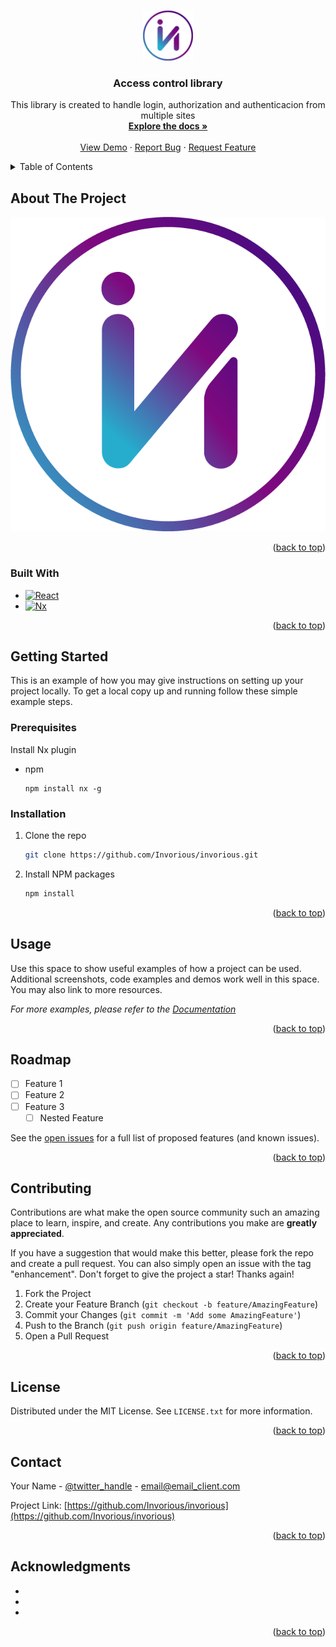 <a name="readme-top"></a>

<!-- [![Contributors][contributors-shield]][contributors-url]
[![Forks][forks-shield]][forks-url]
[![Stargazers][stars-shield]][stars-url]
[![Issues][issues-shield]][issues-url]
[![MIT License][license-shield]][license-url] -->

<!-- PROJECT LOGO -->
<br />
<div align="center">
  <a href="https://github.com/Invorious/invorious">
    <img src="images/logo.png" alt="Logo" width="80" height="80">
  </a>

<h3 align="center">Access control library</h3>

  <p align="center">
    This library is created to handle login, authorization and authenticacion from multiple sites 
    <br />
    <a href="https://github.com/Invorious/invorious"><strong>Explore the docs »</strong></a>
    <br />
    <br />
    <a href="https://github.com/Invorious/invorious">View Demo</a>
    ·
    <a href="https://github.com/Invorious/invorious/issues">Report Bug</a>
    ·
    <a href="https://github.com/Invorious/invorious/issues">Request Feature</a>
  </p>
</div>

<!-- TABLE OF CONTENTS -->
<details>
  <summary>Table of Contents</summary>
  <ol>
    <li>
      <a href="#about-the-project">About The Project</a>
      <ul>
        <li><a href="https://nx.dev/">Built With</a></li>
      </ul>
    </li>
    <li>
      <a href="#getting-started">Getting Started</a>
      <ul>
        <li><a href="#prerequisites">Prerequisites</a></li>
        <li><a href="#installation">Installation</a></li>
      </ul>
    </li>
    <li><a href="#usage">Usage</a></li>
    <li><a href="#roadmap">Roadmap</a></li>
    <li><a href="#contributing">Contributing</a></li>
    <li><a href="#license">License</a></li>
    <li><a href="#contact">Contact</a></li>
    <li><a href="#acknowledgments">Acknowledgments</a></li>
  </ol>
</details>

<!-- ABOUT THE PROJECT -->

## About The Project

[![Product Name Screen Shot][product-screenshot]](https://invorious.com/)

<p align="right">(<a href="#readme-top">back to top</a>)</p>

### Built With

- [![React][React.js]][React-url]
- [![Nx][Nx-url]][Nx-dev]

<p align="right">(<a href="#readme-top">back to top</a>)</p>

<!-- GETTING STARTED -->

## Getting Started

This is an example of how you may give instructions on setting up your project locally.
To get a local copy up and running follow these simple example steps.

### Prerequisites

Install Nx plugin

- npm
  ```
  npm install nx -g
  ```

### Installation

1. Clone the repo
   ```sh
   git clone https://github.com/Invorious/invorious.git
   ```
2. Install NPM packages
   ```sh
   npm install
   ```

<p align="right">(<a href="#readme-top">back to top</a>)</p>

<!-- USAGE EXAMPLES -->

## Usage

Use this space to show useful examples of how a project can be used. Additional screenshots, code examples and demos work well in this space. You may also link to more resources.

_For more examples, please refer to the [Documentation](https://example.com)_

<p align="right">(<a href="#readme-top">back to top</a>)</p>

<!-- ROADMAP -->

## Roadmap

- [ ] Feature 1
- [ ] Feature 2
- [ ] Feature 3
  - [ ] Nested Feature

See the [open issues](https://github.com/Invorious/invorious/issues) for a full list of proposed features (and known issues).

<p align="right">(<a href="#readme-top">back to top</a>)</p>

<!-- CONTRIBUTING -->

## Contributing

Contributions are what make the open source community such an amazing place to learn, inspire, and create. Any contributions you make are **greatly appreciated**.

If you have a suggestion that would make this better, please fork the repo and create a pull request. You can also simply open an issue with the tag "enhancement".
Don't forget to give the project a star! Thanks again!

1. Fork the Project
2. Create your Feature Branch (`git checkout -b feature/AmazingFeature`)
3. Commit your Changes (`git commit -m 'Add some AmazingFeature'`)
4. Push to the Branch (`git push origin feature/AmazingFeature`)
5. Open a Pull Request

<p align="right">(<a href="#readme-top">back to top</a>)</p>

<!-- LICENSE -->

## License

Distributed under the MIT License. See `LICENSE.txt` for more information.

<p align="right">(<a href="#readme-top">back to top</a>)</p>

<!-- CONTACT -->

## Contact

Your Name - [@twitter_handle](https://twitter.com/twitter_handle) - email@email_client.com

Project Link: [https://github.com/Invorious/invorious](https://github.com/Invorious/invorious)

<p align="right">(<a href="#readme-top">back to top</a>)</p>

<!-- ACKNOWLEDGMENTS -->

## Acknowledgments

- []()
- []()
- []()

<p align="right">(<a href="#readme-top">back to top</a>)</p>

<!-- MARKDOWN LINKS & IMAGES -->
<!-- https://www.markdownguide.org/basic-syntax/#reference-style-links -->

<!-- [contributors-shield]: https://img.shields.io/github/contributors/Invorious/invorious.svg?style=for-the-badge
[contributors-url]: https://github.com/Invorious/invorious/graphs/contributors
[forks-shield]: https://img.shields.io/github/forks/Invorious/invorious.svg?style=for-the-badge
[forks-url]: https://github.com/Invorious/invorious/network/members
[stars-shield]: https://img.shields.io/github/stars/Invorious/invorious.svg?style=for-the-badge
[stars-url]: https://github.com/Invorious/invorious/stargazers
[issues-shield]: https://img.shields.io/github/issues/Invorious/invorious.svg?style=for-the-badge
[issues-url]: https://github.com/Invorious/invorious/issues -->

[product-screenshot]: images/logo.png
[Nx-dev]: https://nx.dev/
[Nx-url]: https://img.shields.io/badge/nx-35495E?style=for-the-badge&logo=nx&logoColor=4FC08D
[React.js]: https://img.shields.io/badge/React-20232A?style=for-the-badge&logo=react&logoColor=61DAFB
[React-url]: https://reactjs.org/
